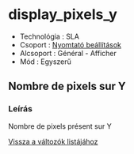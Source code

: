 # display\_pixels\_y

* Technológia : SLA
* Csoport : [Nyomtató beállítások](../sla_printer/sla_parameters.md)
* Alcsoport : Général - Afficher
* Mód : Egyszerű

## Nombre de pixels sur Y

### Leírás

Nombre de pixels présent sur Y

[Vissza a változók listájához](../../variable_list)

